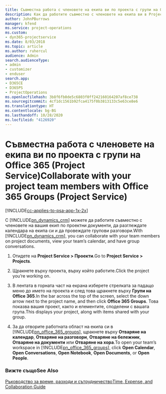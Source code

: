 ```yaml
---
title: Съвместна работа с членовете на екипа ви по проекта с групи на Office 365
description: Как да работите съвместно с членовете на екипа ви в Project Service чрез групи на Office 365
author: JohnPBurrows
manager: kfend
ms.service: project-operations
ms.custom:
- dyn365-projectservice
ms.date: 8/03/2018
ms.topic: article
ms.author: ruhercul
audience: Admin
search.audienceType:
- admin
- customizer
- enduser
search.app:
- D365CE
- D365PS
- ProjectOperations
ms.openlocfilehash: 3b8f6fb0de5c6803f0ff242160164207af8ce738
ms.sourcegitcommit: 4cf1dc1561b92fca4175f0b3813133c5e63ce8e6
ms.translationtype: HT
ms.contentlocale: bg-BG
ms.lasthandoff: 10/28/2020
ms.locfileid: "4126920"
---
```

# <a name="collaborate-with-your-project-team-members-with-office-365-groups-project-service"></a><span data-ttu-id="0d185-103">Съвместна работа с членовете на екипа ви по проекта с групи на Office 365 (Project Service)</span><span class="sxs-lookup"><span data-stu-id="0d185-103">Collaborate with your project team members with Office 365 Groups (Project Service)</span></span>

[!INCLUDE[cc-applies-to-psa-app-1x-2x](../includes/cc-applies-to-psa-app-1x-2x.md)]

<span data-ttu-id="0d185-104">С [!INCLUDE[pn_dynamics_crm](../includes/pn-dynamics-crm.md)] можете да работите съвместно с членовете на вашия екип по проектни документи, да разглеждате календара на екипа си и да провеждате групови разговори.</span><span class="sxs-lookup"><span data-stu-id="0d185-104">With [!INCLUDE[pn_dynamics_crm](../includes/pn-dynamics-crm.md)], you can collaborate with your team members on project documents, view your team’s calendar, and have group conversations.</span></span>  
  
1. <span data-ttu-id="0d185-105">Отидете на **Project Service > Проекти**.</span><span class="sxs-lookup"><span data-stu-id="0d185-105">Go to **Project Service > Projects**.</span></span>  
  
2. <span data-ttu-id="0d185-106">Щракнете върху проекта, върху който работите.</span><span class="sxs-lookup"><span data-stu-id="0d185-106">Click the project you’re working on.</span></span>  
  
3. <span data-ttu-id="0d185-107">В лентата в горната част на екрана изберете стрелката за падащо меню до името на проекта и след това щракнете върху **Групи на Office 365**.</span><span class="sxs-lookup"><span data-stu-id="0d185-107">In the bar across the top of the screen, select the down arrow next to the project name, and then click **Office 365 Groups**.</span></span> <span data-ttu-id="0d185-108">Това показва вашия проект, както и елементите, споделени с вашата група.</span><span class="sxs-lookup"><span data-stu-id="0d185-108">This displays your project, along with items shared with your group.</span></span>  
  
4. <span data-ttu-id="0d185-109">За да отворите работната област на екипа си в [!INCLUDE[pn_office_365_groups](../includes/pn-office-365-groups.md)], щракнете върху **Отваряне на календар**, **Отваряне на разговори**, **Отваряне на бележник**, **Отваряне на документи** или **Отваряне на хора**.</span><span class="sxs-lookup"><span data-stu-id="0d185-109">To open your team’s workspace in [!INCLUDE[pn_office_365_groups](../includes/pn-office-365-groups.md)], click **Open Calendar**, **Open Conversations**, **Open Notebook**, **Open Documents**, or **Open People**.</span></span>  
  
### <a name="see-also"></a><span data-ttu-id="0d185-110">Вижте също</span><span class="sxs-lookup"><span data-stu-id="0d185-110">See Also</span></span>  
 [<span data-ttu-id="0d185-111">Ръководство за време, разходи и сътрудничество</span><span class="sxs-lookup"><span data-stu-id="0d185-111">Time, Expense, and Collaboration Guide</span></span>](../psa/time-expense-collaboration-guide.md)
